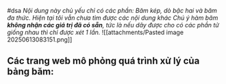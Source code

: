 #dsa
*Nội dung này chủ yếu chỉ có các phần: Băm kép, dò bậc hai và băm đa thức. Hiện tại tôi vẫn chưa tìm được các nội dung khác*
*Chú ý hàm băm **không nhận các giá trị đã có sẵn**, tức là nếu dãy được cho có các phần tử giống nhau thì chỉ được xét 1 lần.*
![[attachments/Pasted image 20250613083151.png]]

Các trang web mô phỏng quá trình xử lý của bảng băm:
- 